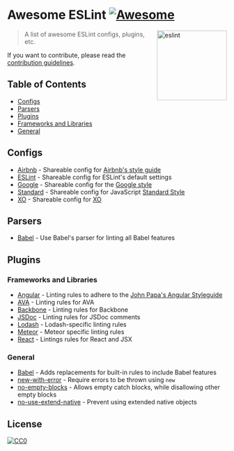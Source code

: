 # Awesome ESLint [![Awesome](https://cdn.rawgit.com/sindresorhus/awesome/d7305f38d29fed78fa85652e3a63e154dd8e8829/media/badge.svg)](https://github.com/sindresorhus/awesome)

[<img src="http://eslint.org/img/logo.svg" width="160" align="right" alt="eslint">](http://eslint.org)

> A list of awesome ESLint configs, plugins, etc.

If you want to contribute, please read the [contribution guidelines](contributing.md).

## Table of Contents

- [Configs](#configs)
- [Parsers](#parsers)
- [Plugins](#plugins)
 - [Frameworks and Libraries](#frameworks-and-libraries)
 - [General](#general)

## Configs

 - [Airbnb](https://github.com/airbnb/javascript/tree/master/packages/eslint-config-airbnb) - Shareable config for [Airbnb's style guide](https://github.com/airbnb/javascript)
 - [ESLint](https://github.com/eslint/eslint/tree/master/packages/eslint-config-eslint) - Shareable config for ESLint's default settings
 - [Google](https://github.com/google/eslint-config-google) - Shareable config for the [Google style](http://google.github.io/styleguide/javascriptguide.xml)
 - [Standard](https://github.com/feross/eslint-config-standard) - Shareable config for JavaScript [Standard Style](https://github.com/feross/standard)
 - [XO](https://github.com/sindresorhus/eslint-config-xo) - Shareable config for [XO](https://github.com/sindresorhus/xo)

## Parsers

 - [Babel](https://github.com/babel/babel-eslint) - Use Babel's parser for linting all Babel features

## Plugins

### Frameworks and Libraries

 - [Angular](https://github.com/Gillespie59/eslint-plugin-angular) - Linting rules to adhere to the [John Papa's Angular Styleguide](https://github.com/johnpapa/angular-styleguide)
 - [AVA](https://github.com/sindresorhus/eslint-plugin-ava) - Linting rules for AVA
 - [Backbone](https://github.com/ilyavolodin/eslint-plugin-backbone) - Linting rules for Backbone
 - [JSDoc](https://github.com/gajus/eslint-plugin-jsdoc) - Linting rules for JSDoc comments
 - [Lodash](https://github.com/wix/eslint-plugin-lodash) - Lodash-specific linting rules
 - [Meteor](https://github.com/dferber90/eslint-plugin-meteor) - Meteor specific linting rules
 - [React](https://github.com/yannickcr/eslint-plugin-react) - Lintings rules for React and JSX

### General

 - [Babel](https://github.com/babel/eslint-plugin-babel) - Adds replacements for built-in rules to include Babel features
 - [new-with-error](https://github.com/Trott/eslint-plugin-new-with-error) - Require errors to be thrown using `new`
 - [no-empty-blocks](https://github.com/alex-shnayder/eslint-plugin-no-empty-blocks) - Allows empty catch blocks, while disallowing other empty blocks
 - [no-use-extend-native](https://github.com/dustinspecker/eslint-plugin-no-use-extend-native) - Prevent using extended native objects

## License

[![CC0](https://i.creativecommons.org/p/zero/1.0/88x31.png)](https://creativecommons.org/publicdomain/zero/1.0/)
